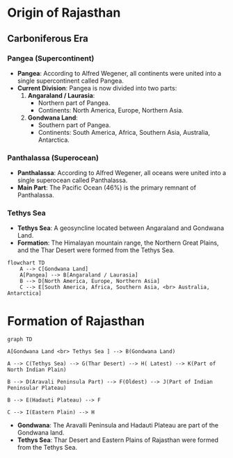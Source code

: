 
# Origin of Rajasthan

## Carboniferous Era

### Pangea (Supercontinent)
- **Pangea**: According to Alfred Wegener, all continents were united into a single supercontinent called Pangea.
- **Current Division**: Pangea is now divided into two parts:
  1. **Angaraland / Laurasia**:
     - Northern part of Pangea.
     - Continents: North America, Europe, Northern Asia.
  2. **Gondwana Land**:
     - Southern part of Pangea.
     - Continents: South America, Africa, Southern Asia, Australia, Antarctica.

### Panthalassa (Superocean)
- **Panthalassa**: According to Alfred Wegener, all oceans were united into a single superocean called Panthalassa.
- **Main Part**: The Pacific Ocean (46%) is the primary remnant of Panthalassa.

### Tethys Sea
- **Tethys Sea**: A geosyncline located between Angaraland and Gondwana Land.
- **Formation**: The Himalayan mountain range, the Northern Great Plains, and the Thar Desert were formed from the Tethys Sea.

```mermaid
flowchart TD
	A --> C[Gondwana Land]
	A[Pangea] --> B[Angaraland / Laurasia]   
    B --> D[North America, Europe, Northern Asia]
    C --> E[South America, Africa, Southern Asia, <br> Australia, Antarctica]
```



#  Formation of Rajasthan



```mermaid
graph TD

A[Gondwana Land <br> Tethys Sea ] --> B(Gondwana Land)

A --> C(Tethys Sea) --> G(Thar Desert) --> H( Latest) --> K(Part of North Indian Plain)

B --> D(Aravali Peninsula Part) --> F(Oldest) --> J(Part of Indian Peninsular Plateau)

B --> E(Hadauti Plateau) --> F

C --> I(Eastern Plain) --> H
```


- **Gondwana**: The Aravalli Peninsula and Hadauti Plateau are part of the Gondwana land.
- **Tethys Sea**: Thar Desert and Eastern Plains of Rajasthan  were formed from the Tethys Sea.